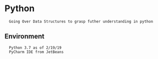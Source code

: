 # Python

      Going Over Data Structures to grasp futher understanding in python  
      
## Environment
      Python 3.7 as of 2/19/19 
      PyCharm IDE from JetBeans
